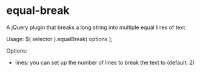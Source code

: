 equal-break
===========

A jQuery plugin that breaks a long string into multiple equal lines of text

Usage:
$( selector ).equalBreak( options );

Options:
- lines: you can set up the number of lines to break the text to (default: 2)
